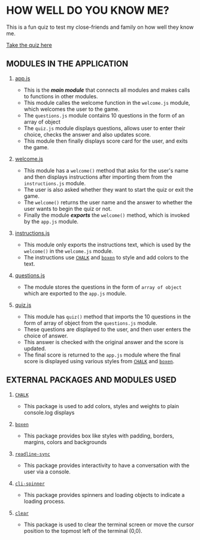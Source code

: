 # HOW WELL DO YOU KNOW ME?
This is a fun quiz to test my close-friends and family on how well they know me.

[Take the quiz here](https://replit.com/@bhaaratii/how-well-do-you-know-me?embed=1&output=1#README.md)


## MODULES IN THE APPLICATION
1. [app.js](https://github.com/bharati-21/how-well-do-you-know-me/blob/main/app.js)
   * This is the ***main module*** that connects all modules and makes calls to functions in other modules.
   * This module calles the welcome function in the `welcome.js` module, which welcomes the user to the game.
   * The `questions.js` module contains 10 questions in the form of an array of object
   * The `quiz.js` module displays questions, allows user to enter their choice, checks the answer and also updates score.
   * This module then finally displays score card for the user, and exits the game.

1. [welcome.js](https://github.com/bharati-21/how-well-do-you-know-me/blob/main/welcome.js)
   * This module has a `welcome()` method that asks for the user's name and then displays instructions after importing them from the `instructions.js` module.
   * The user is also asked whether they want to start the quiz or exit the game.
   * The `welcome()` returns the user name and the answer to whether the user wants to begin the quiz or not.
   * Finally the module ***exports*** the `welcome()` method, which is invoked by the `app.js` module.

1. [instructions.js](https://github.com/bharati-21/how-well-do-you-know-me/blob/main/instructions.js)
   * This module only exports the instructions text, which is used by the `welcome()` in the `welcome.js` module.
   * The instructions use [`CHALK`](https://www.npmjs.com/package/chalk) and [`boxen`](https://www.npmjs.com/package/boxen) to style and add colors to the text.

1. [questions.js](https://github.com/bharati-21/how-well-do-you-know-me/blob/main/questions.js)
   * The module stores the questions in the form of `array of object` which are exported to the `app.js` module. 

1. [quiz.js](https://github.com/bharati-21/how-well-do-you-know-me/blob/main/quiz.js)
   * This module has `quiz()` method that imports the 10 questions in the form of array of object from the `questions.js` module.
   * These questions are displayed to the user, and then user enters the choice of answer.
   * This answer is checked with the original answer and the score is updated.
   * The final score is returned to the `app.js` module where the final score is displayed using various styles from [`CHALK`](https://www.npmjs.com/package/chalk) and [`boxen`](https://www.npmjs.com/package/boxen).


## EXTERNAL PACKAGES AND MODULES USED
1. [`CHALK`](https://www.npmjs.com/package/chalk)
   * This package is used to add colors, styles and weights to plain console.log displays
 
1. [`boxen`](https://www.npmjs.com/package/boxen)
   * This package provides box like styles with padding, borders, margins, colors and backgrounds

1. [`readline-sync`](https://www.npmjs.com/package/readline-sync)
   * This package provides interactivity to have a conversation with the user via a console.

1. [`cli-spinner`](https://www.npmjs.com/package/cli-spinner)
   * This package provides spinners and loading objects to indicate a loading process.

1. [`clear`](https://www.npmjs.com/package/clear)
   * This package is used to clear the terminal screen or move the cursor position to the topmost left of the terminal (0,0).
